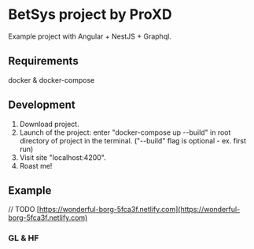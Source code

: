 # BetSys project by ProXD

Example project with Angular + NestJS + Graphql.

## Requirements

docker & docker-compose

## Development

1. Download project.
2. Launch of the project: enter "docker-compose up --build" in root directory of project in the terminal. ("--build" flag is optional - ex. first run)
3. Visit site "localhost:4200".
4. Roast me!

## Example

// TODO
[https://wonderful-borg-5fca3f.netlify.com](https://wonderful-borg-5fca3f.netlify.com)

### GL & HF
